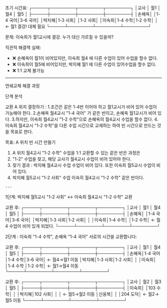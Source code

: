   초기 시간표:
  ┌─────┬────────┬────────┬────────┐
  │교사  │  월1   │  월4   │  월5   │
  ├─────┼────────┼────────┼────────┤
  │손혜옥│        │1-4 국어│3-6 국어│
  │박지혜│1-3 사회│        │1-2 사회│
  │이숙희│1-4 수학│1-2 수학│        │  ← 월1 결강! 대체 필요
  └─────┴────────┴────────┴────────┘

  문제: 이숙희가 월1교시에 결강. 누가 대신 가르칠 수 있을까?

  직관적 해결책 실패:
  - ❌ 손혜옥이 월1이 비어있지만, 이숙희 월4 에 다른 수업이 있어 수업을 할수 없다.
  - ❌ 이숙희이 월5에 비어있지만, 박지혜 월1 에 다른 수업이 있어수업을 할수 없다.
  - ❌ 1:1 교체 불가능
  
  
 ---
  연쇄교체 해결 과정

  단계 분석

  교환 A 위치 결정하기 : 
   1.조건은 같은 1-4반 이어야 하고 월1교시가 비어 있어 수업이 가능해야 한다.
   2.손혜옥 월4교시 "1-4 국어" 가 같은 반이고, 손혜옥 월1교시가 비어 있다.
   3.하지만, 이숙희 월4교시 "1-2 수학"으로 손혜옥의 월4교시 수업을 할수 없다.
   4.이숙희 월4교시 "1-2 수학"을 다른 수업 시간으로 교체하는 하여 빈 시간으로 만드는 것을 목표로 한다.
   
  목표: A 위치 빈 시간 만들기
   1. A 위치 월4교시 "1-2 수학" 수업을 1:1 교환할 수 있는 같은 반은 과정은 
   2. "1-2" 수업을 찾고, 해당 교사가 월4교시 수업이 비어 있어야 한다.
   3. 찾기 결과 : 박지혜 월4교시 수업 수업이 비어 있다. 또한 이숙희 월5교시 수업이 비어 있다.
   3. 박지혜 월5교시 "1-2 사회" 수업 이숙히 월4교시 "1-2 수학" 같은 반이다.

    ---
  1단계: 박지혜 월5교시 "1-2 사회" ↔ 이숙희 월4교시 "1-2 수학" 교환 
  
  교환 후:
  ┌─────┬────────┬────────┬────────┐
  │교사  │  월1   │  월4   │  월5   │
  ├─────┼────────┼────────┼────────┤
  │손혜옥│        │1-4 국어│3-6 국어│
  │박지혜│1-3 사회│1-2 사회│        │
  │이숙희│1-4 수학│        │1-2 수학│  ← 월4 수업이 비어 있게 되었다.
  └─────┴────────┴────────┴────────┘
  

  2단계 : 이숙희 "1-4 수학", 손혜옥 "1-4 국어" 서로의 시간을 교환합니다:
  
  교환 후:
  ┌─────┬────────┬────────┬────────┐
  │교사  │  월1   │  월4   │  월5   │
  ├─────┼────────┼────────┼────────┤
  │손혜옥│1-4 국어│1-4 수학│3-6 국어│ ← 월4→월1 이동
  │박지혜│1-3 사회│1-2 사회│        │
  │이숙희│       │1-4 수학 │1-2 수학│  ← 월1→월4 이동
  └─────┴────────┴────────┴────────┘

  교환 후:
  ┌─────┬────────┬────────┬────────┐
  │교사  │  월2   │  월3   │  월5   │
  ├─────┼────────┼────────┼────────┤
  │이숙희│        │103 수학│        │
  │박지혜│102 사회│        │        │  ← 월5→월2 이동
  │신웅복│        │        │204 도덕│  ← 월2→월5 이동
  └─────┴────────┴────────┴────────┘
